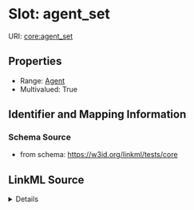 # Slot: agent_set

URI: [core:agent_set](https://w3id.org/linkml/tests/core/agent_set)



<!-- no inheritance hierarchy -->






## Properties

* Range: [Agent](Agent.md)
* Multivalued: True







## Identifier and Mapping Information







### Schema Source


* from schema: https://w3id.org/linkml/tests/core




## LinkML Source

<details>
```yaml
name: agent set
from_schema: https://w3id.org/linkml/tests/core
rank: 1000
multivalued: true
alias: agent_set
range: agent
inlined_as_list: true

```
</details>